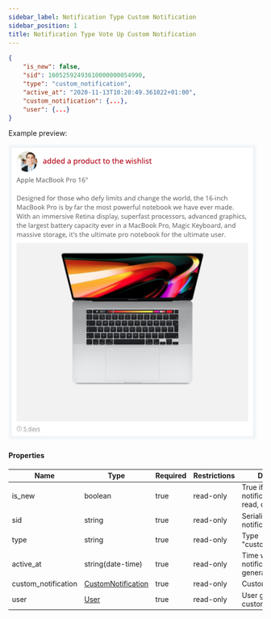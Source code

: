 ```yaml
---
sidebar_label: Notification Type Custom Notification
sidebar_position: 1
title: Notification Type Vote Up Custom Notification
---
```

```json
{
    "is_new": false,
    "sid": 16052592493610000000054990,
    "type": "custom_notification",
    "active_at": "2020-11-13T10:20:49.361022+01:00",
    "custom_notification": {...},
    "user": {...}
}
```

Example preview:

![Notification](/img/notification_types/custom_notification.png)

#### Properties

|Name|Type|Required|Restrictions|Description|
|---|---|---|---|---|
|is_new|boolean|true|read-only|True if the notification has been read, otherwise false|
|sid|string|true|read-only|Serialization id of the notification|
|type|string|true|read-only|Type "custom_notification"|
|active_at|string(date-time)|true|read-only|Time when the notification was generated|
|custom_notification|[CustomNotification](../custom_notification)|true|read-only|Custom notification|
|user|[User](../user)|true|read-only|User generate the custom notification|
